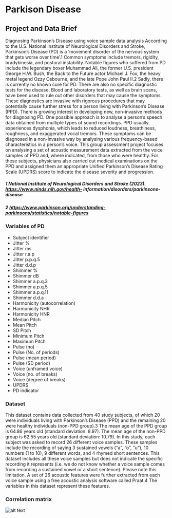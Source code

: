 # Parkison Disease

## Project and Data Brief

Diagnosing Parkinson’s Disease using voice sample data analysis
According to the U.S. National Institute of Neurological Disorders and Stroke, Parkinson’s Disease (PD) is a ‘movement disorder of the nervous system that gets worse over time’.1 Common symptoms include tremors, rigidity, bradykinesia, and postural instability. Notable figures who suffered from PD include the legendary boxer Muhammad Ali, the former U.S. president George H.W. Bush, the Back to the Future actor Michael J. Fox, the heavy metal legend Ozzy Osbourne, and the late Pope John Paul II.2 Sadly, there is currently no known cure for PD. There are also no specific diagnostic tests for the disease. Blood and laboratory tests, as well as brain scans, have been used to rule out other disorders that may cause the symptoms. These diagnostics are invasive with rigorous procedures that may potentially cause further stress for a person living with Parkinson’s Disease (PPD).
There is growing interest in developing new, non-invasive methods for diagnosing PD. One possible approach is to analyse a person’s speech data obtained from multiple types of sound recordings. PPD usually experiences dysphonia, which leads to reduced loudness, breathiness, roughness, and exaggerated vocal tremors. These symptoms can be diagnosed in a non-invasive way by analysing various frequency-based characteristics in a person’s voice.
This group assessment project focuses on analysing a set of acoustic measurement data extracted from the voice samples of PPD and, where indicated, from those who were healthy. For these subjects, physicians also carried out medical examinations on the PPD and assigned them an appropriate Unified Parkinson’s Disease Rating Scale (UPDRS) score to indicate the disease severity and progression.

##### 1 National Institute of Neurological Disorders and Stroke (2023). https://www.ninds.nih.gov/health- information/disorders/parkinsons-disease

##### 2 https://www.parkinson.org/understanding-parkinsons/statistics/notable-figures

### Variables of PD

- Subject identifier
- Jitter %
- Jitter ms
- Jitter r.a.p
- Jitter p.p.q.5
- Jitter d.d.p
- Shimmer %
- Shimmer dB
- Shimmer a.p.q.3
- Shimmer a.p.q.5
- Shimmer a.p.q.11
- Shimmer d.d.a
- Harmonicity (autocorrelation)
- Harmonicity NHR
- Harmonicity HNR
- Median Pitch
- Mean Pitch
- SD Pitch
- Minimum Pitch
- Maximum Pitch
- Pulse (no)
- Pulse (No. of periods)
- Pulse (mean period)
- Pulse (SD period)
- Voice (unframed voice)
- Voice (no. of breaks)
- Voice (degree of breaks)
- UPDRS
- PD indicator

### Dataset

This dataset contains data collected from 40 study subjects, of which 20 were individuals living with Parkinson’s Disease (PPD) and the remaining 20 were healthy individuals (non-PPD group).3 The mean age of the PPD group is 64.86 years old (standard deviation: 8.97). The mean age of the non-PPD group is 62.55 years old (standard deviation: 10.79).
In this study, each subject was asked to record 26 different voice samples. These samples include the recording of saying 3 sustained vowels (“a”, “o”, “u”), 10 numbers (1 to 10), 9 different words, and 4 rhymed short sentences. This dataset includes all these voice samples but does not indicate the specific recording it represents (i.e. we do not know whether a voice sample comes from recording a sustained vowel or a short sentence). Please note this limitation.
A set of 26 acoustic features were further extracted from each voice sample using a free acoustic analysis software called Praat.4 The variables in this dataset represent these features.

### Correlation matrix

![alt text](https://github.com/bibekdhakal/parkison-disease-stat/heatmap.png)
